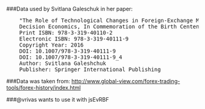 ###Data used by Svitlana Galeschuk in her paper:
<pre>
    "The Role of Technological Changes in Foreign-Exchange Market Inefficiency "
    Decision Economics, In Commemoration of the Birth Centennial of Herbert A. Simon 1916-2016 (Nobel Prize in Economics 1978)
    Print ISBN: 978-3-319-40110-2
    Electronic ISBN: 978-3-319-40111-9
    Copyright Year: 2016
    DOI: 10.1007/978-3-319-40111-9 
    DOI: 10.1007/978-3-319-40111-9_4
    Author: Svitlana Galeshchuk
    Publisher: Springer International Publishing
</pre>

###Data was taken from:
http://www.global-view.com/forex-trading-tools/forex-history/index.html

###@vrivas wants to use it with jsEvRBF
